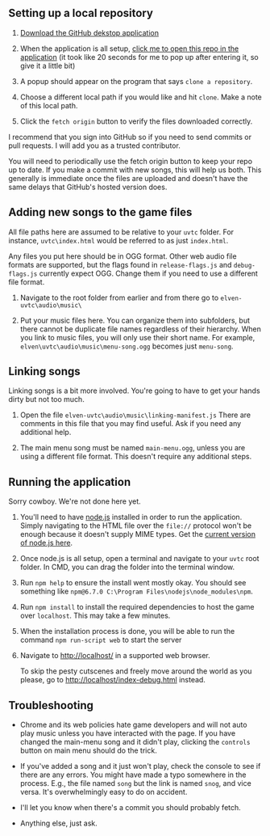## Setting up a local repository

1. [Download the GitHub dekstop application](https://central.github.com/deployments/desktop/desktop/latest/win32)

2. When the application is all setup, [click me to open this repo in the application](x-github-client://openRepo/https://github.com/mistopportunity/uvtc) (it took like 20 seconds for me to pop up after entering it, so give it a little bit)

3. A popup should appear on the program that says `clone a repository`.

4. Choose a different local path if you would like and hit `clone`. Make a note of this local path.

5. Click the `fetch origin` button to verify the files downloaded correctly.

I recommend that you sign into GitHub so if you need to send commits or pull requests. I will add you as a trusted contributor.

You will need to periodically use the fetch origin button to keep your repo up to date. If you make a commit with new songs, this will help us both. This generally is immediate once the files are uploaded and doesn't have the same delays that GitHub's hosted version does.


## Adding new songs to the game files

All file paths here are assumed to be relative to your `uvtc` folder. For instance, `uvtc\index.html` would be referred to as just `index.html`.

Any files you put here should be in OGG format. Other web audio file formats are supported, but the flags found in `release-flags.js` and `debug-flags.js` currently expect OGG. Change them if you need to use a different file format.

1. Navigate to the root folder from earlier and from there go to `elven-uvtc\audio\music\`

2. Put your music files here. You can organize them into subfolders, but there cannot be duplicate file names regardless of their hierarchy. When you link to music files, you will only use their short name. For example, `elven\uvtc\audio\music\menu-song.ogg` becomes just `menu-song`.



## Linking songs

Linking songs is a bit more involved. You're going to have to get your hands dirty but not too much.

1. Open the file `elven-uvtc\audio\music\linking-manifest.js` There are comments in this file that you may find useful. Ask if you need any additional help.

2. The main menu song must be named `main-menu.ogg`, unless you are using a different file format. This doesn't require any additional steps.

## Running the application

Sorry cowboy. We're not done here yet.

1. You'll need to have [node.js](https://nodejs.org/en/) installed in order to run the application. Simply navigating to the HTML file over the `file://` protocol won't be enough because it doesn't supply MIME types. Get the [current version of node.js here](https://nodejs.org/dist/v12.3.1/node-v12.3.1-x64.msi).

2. Once node.js is all setup, open a terminal and navigate to your `uvtc` root folder. In CMD, you can drag the folder into the terminal window.

3. Run `npm help` to ensure the install went mostly okay. You should see something like `npm@6.7.0 C:\Program Files\nodejs\node_modules\npm`.

4. Run `npm install` to install the required dependencies to host the game over `localhost`. This may take a few minutes.

5. When the installation process is done, you will be able to run the command `npm run-script web` to start the server

6. Navigate to [http://localhost/](http://localhost/) in a supported web browser.

    To skip the pesty cutscenes and freely move around the world as you please, go to [http://localhost/index-debug.html](http://localhost/index-debug.html) instead.


## Troubleshooting

- Chrome and its web policies hate game developers and will not auto play music unless you have interacted with the page. If you have changed the main-menu song and it didn't play, clicking the `controls` button on main menu should do the trick.

- If you've added a song and it just won't play, check the console to see if there are any errors. You might have made a typo somewhere in the process. E.g., the file named `song` but the link is named `snog`, and vice versa. It's overwhelmingly easy to do on accident.

- I'll let you know when there's a commit you should probably fetch.

- Anything else, just ask.

